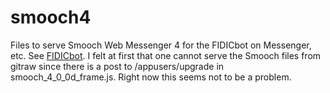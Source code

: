 # smooch4
Files to serve Smooch Web Messenger 4 for the FIDICbot on Messenger, etc. See <a href="http://www.fidic.tips/fidicbot/">FIDICbot</a>.
I felt at first that one cannot serve the Smooch files from gitraw since there is a post to /appusers/upgrade in smooch_4_0_0d_frame.js. Right now this seems not to be a problem.
